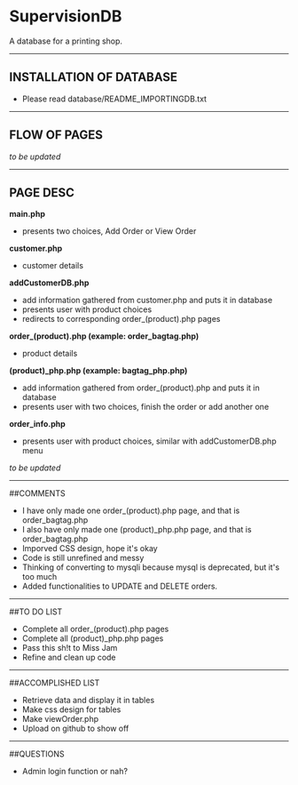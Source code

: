 # SupervisionDB
A database for a printing shop.

--------

## INSTALLATION OF DATABASE
- Please read database/README_IMPORTINGDB.txt

-----------

## FLOW OF PAGES

*to be updated*

-----------

## PAGE DESC

**main.php**
- presents two choices, Add Order or View Order

**customer.php**
- customer details

**addCustomerDB.php**
- add information gathered from customer.php and puts it in database
- presents user with product choices
- redirects to corresponding order_(product).php pages

**order_(product).php (example: order_bagtag.php)**
- product details

**(product)_php.php (example: bagtag_php.php)**
- add information gathered from order_(product).php and puts it in database
- presents user with two choices, finish the order or add another one

**order_info.php**
- presents user with product choices, similar with addCustomerDB.php menu

*to be updated*

-----------

##COMMENTS
- I have only made one order_(product).php page, and that is order_bagtag.php
- I also have only made one (product)_php.php page, and that is order_bagtag.php
- Imporved CSS design, hope it's okay
- Code is still unrefined and messy
- Thinking of converting to mysqli because mysql is deprecated, but it's too much
- Added functionalities to UPDATE and DELETE orders.

-----------

##TO DO LIST
- Complete all order_(product).php pages
- Complete all (product)_php.php pages
- Pass this sh!t to Miss Jam
- Refine and clean up code

-----------

##ACCOMPLISHED LIST
- Retrieve data and display it in tables
- Make css design for tables
- Make viewOrder.php
- Upload on github to show off

-----------

##QUESTIONS
- Admin login function or nah?

